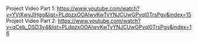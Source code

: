 Project Video Part 1: https://www.youtube.com/watch?v=YVjXwyJlHgg&list=PLdpzxOOAlwvKwTyYNJCUwGPvql0TrsPgv&index=15
Project Video Part 2: https://www.youtube.com/watch?v=qCeb_DSD3y4&list=PLdpzxOOAlwvKwTyYNJCUwGPvql0TrsPgv&index=16
